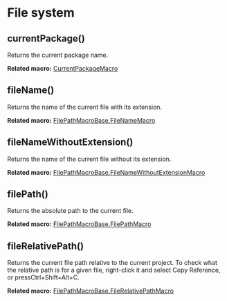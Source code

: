 <!--
Copyright 2021 Tamás Balog

Licensed under the Apache License, Version 2.0 (the "License");
you may not use this file except in compliance with the License.
You may obtain a copy of the License at

    http://www.apache.org/licenses/LICENSE-2.0

Unless required by applicable law or agreed to in writing, software
distributed under the License is distributed on an "AS IS" BASIS,
WITHOUT WARRANTIES OR CONDITIONS OF ANY KIND, either express or implied.
See the License for the specific language governing permissions and
limitations under the License.
-->

# File system

## currentPackage()

Returns the current package name.

**Related macro:** [CurrentPackageMacro](https://github.com/JetBrains/intellij-community/blob/master/java/java-impl/src/com/intellij/codeInsight/template/macro/CurrentPackageMacro.java)

## fileName()

Returns the name of the current file with its extension.

**Related macro:** [FilePathMacroBase.FileNameMacro](https://github.com/JetBrains/intellij-community/blob/master/platform/lang-impl/src/com/intellij/codeInsight/template/macro/FilePathMacroBase.java)

## fileNameWithoutExtension()

Returns the name of the current file without its extension.

**Related macro:** [FilePathMacroBase.FileNameWithoutExtensionMacro](https://github.com/JetBrains/intellij-community/blob/master/platform/lang-impl/src/com/intellij/codeInsight/template/macro/FilePathMacroBase.java)

## filePath()
	
Returns the absolute path to the current file.

**Related macro:** [FilePathMacroBase.FilePathMacro](https://github.com/JetBrains/intellij-community/blob/master/platform/lang-impl/src/com/intellij/codeInsight/template/macro/FilePathMacroBase.java)

## fileRelativePath()

Returns the current file path relative to the current project. To check what the relative path is for a given file, right-click it and select Copy Reference, or pressCtrl+Shift+Alt+C.

**Related macro:** [FilePathMacroBase.FileRelativePathMacro](https://github.com/JetBrains/intellij-community/blob/master/platform/lang-impl/src/com/intellij/codeInsight/template/macro/FilePathMacroBase.java)
